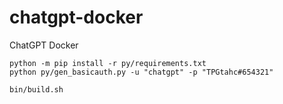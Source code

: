 # chatgpt-docker
ChatGPT Docker


```
python -m pip install -r py/requirements.txt
python py/gen_basicauth.py -u "chatgpt" -p "TPGtahc#654321"

bin/build.sh
```